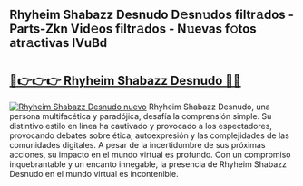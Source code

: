 ## Rhyheim Shabazz Desnudo D𝚎sn𝚞dos filtr𝚊dos - Parts-Zkn Vid𝚎os filtr𝚊dos - N𝚞evas f𝚘tos atr𝚊ctivas IVuBd

# <h2><a href="http://mb3krla.tromn.icu/?c=Rhyheim+Shabazz+Desnudo">🔗👉👉👉 Rhyheim Shabazz Desnudo 🔗🔗</a></h2>

[![Rhyheim Shabazz Desnudo nuevo](https://i.imgur.com/pEAQMta.gif)](http://mb3krla.tromn.icu/?c=Rhyheim+Shabazz+Desnudo)
Rhyheim Shabazz Desnudo, una persona multifacética y paradójica, desafía la comprensión simple. Su distintivo estilo en línea ha cautivado y provocado a los espectadores, provocando debates sobre ética, autoexpresión y las complejidades de las comunidades digitales. A pesar de la incertidumbre de sus próximas acciones, su impacto en el mundo virtual es profundo. Con un compromiso inquebrantable y un encanto innegable, la presencia de Rhyheim Shabazz Desnudo en el mundo virtual es incontenible.
